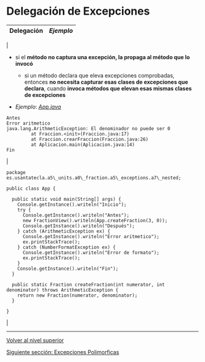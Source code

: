 # Delegación de Excepciones






| **Delegación** | *Ejemplo* |
| --- | --- |
| 
* si el **método no captura una excepción, la propaga al método que lo invocó**


	+ si un método declara que eleva excepciones comprobadas, entonces **no necesita capturar esas clases de excepciones que declara**, cuando **invoca métodos que elevan esas mismas clases de excepciones**

* *Ejemplo*: [*App.java*](https://github.com/USantaTecla-tech-java/src/blob/main/src/main/java/es/usantatecla/a5_units/a0_fraction/a5_exceptions/a7_nested/App.java)






```
Antes
Error aritmetico
java.lang.ArithmeticException: El denominador no puede ser 0
         at Fraccion.<init>(Fraccion.java:17)
         at Fraccion.crearFraccion(Fraccion.java:26)
         at Aplicacion.main(Aplicacion.java:14)
Fin
```


 | 


```
package es.usantatecla.a5\_units.a0\_fraction.a5\_exceptions.a7\_nested;

public class App {

  public static void main(String[] args) {
    Console.getInstance().writeln("Inicio");
    try {
      Console.getInstance().writeln("Antes");
      new FractionView().writeln(App.createFraction(3, 0));
      Console.getInstance().writeln("Después");
    } catch (ArithmeticException ex) {
      Console.getInstance().writeln("Error aritmetico");
      ex.printStackTrace();
    } catch (NumberFormatException ex) {
      Console.getInstance().writeln("Error de formato");
      ex.printStackTrace();
    }
    Console.getInstance().writeln("Fin");
  }

  public static Fraction createFraction(int numerator, int denominator) throws ArithmeticException {
    return new Fraction(numerator, denominator);
  }

}
```


 |


---

[Volver al nivel superior](../README.md)

[Siguiente sección: Excepciones Polimorficas](../u4polymorphicExceptions/README.md)
